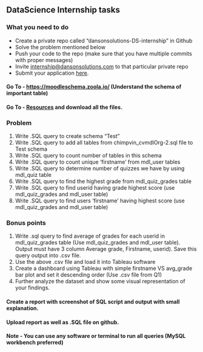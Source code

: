 
## DataScience Internship tasks
###  What you need to do
* Create a private repo called “dansonsolutions-DS-internship” in Github
* Solve the problem mentioned below
* Push your code to the repo (make sure that you have multiple commits with proper messages)
* Invite internship@dansonsolutions.com to that particular private repo
* Submit your application [here](https://share.hsforms.com/1JmZDKTLrTzKHPc-vmvuhVQbsesu).

#### Go To - https://moodleschema.zoola.io/ (Understand the schema of important table)
#### Go To - [Resources](https://github.com/DansonSolutions/Career/tree/main/DataScience/Resources) and download all the files.

### Problem
1. Write .SQL query to create schema “Test”
2. Write .SQL query to add all tables from chimpvin_cvmdlOrg-2.sql file to Test schema
3. Write .SQL query to count number of tables in this schema
4. Write .SQL query to count unique ‘firstname’ from mdl_user tables
5. Write .SQL query to determine number of quizzes we have by using mdl_quiz table
6. Write .SQL query to find the highest grade from mdl_quiz_grades table
7. Write .SQL query to find userid having grade highest score (use mdl_quiz_grades and mdl_user table)
8. Write .SQL query to find users ‘firstname’ having highest score (use mdl_quiz_grades and mdl_user table)

### Bonus points
1. Write .sql query to find average of grades for each userid in mdl_quiz_grades table (Use mdl_quiz_grades and mdl_user table). Output must have 3 column Average grade, Firstname, userid). Save this query output into .csv file.
2. Use the above .csv file and load it into Tableau software 
3. Create a dashboard using Tableau with simple firstname VS avg_grade bar plot and set it descending order (Use .csv file from Q1)
4. Further analyze the dataset and show some visual representation of your findings.

#### Create a report with screenshot of SQL script and output with small explanation.
#### Upload report as well as .SQL file on github.

#### Note - You can use any software or terminal to run all queries (MySQL workbench preferred)
